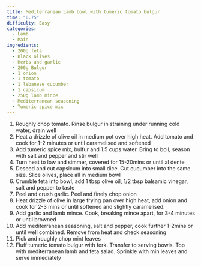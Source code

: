 ```yaml
---
title: Mediterranean Lamb bowl with tumeric tomato bulgur
time: "0.75"
difficulty: Easy
categories:
  - Lamb
  - Main
ingredients:
  - 200g feta
  - Black olives
  - Herbs and garlic
  - 200g Bulgur
  - 1 onion
  - 1 tomato
  - 1 lebanese cucumber
  - 1 capsicum
  - 250g lamb mince
  - Mediterranean seasoning
  - Tumeric spice mix
---
```

1. Roughly chop tomato. Rinse bulgur in straining under running cold water, drain well
2. Heat a drizzle of olive oil in medium pot over high heat. Add tomato and cook for 1-2 minutes or until caramelised and softened
3. Add tumeric spice mix, bulfur and 1.5 cups water. Bring to boil, season with salt and pepper and stir well
4. Turn heat to low and simmer, covered for 15-20mins or until al dente
5. Deseed and cut capsicum into small dice. Cut cucumber into the same size. Slice olives, place all in medium bowl
6. Crumble feta into bowl, add 1 tbsp olive oil, 1/2 tbsp balsamic vinegar, salt and pepper to taste
7. Peel and crush garlic. Peel and finely chop onion
8. Heat drizzle of olive in large frying pan over high heat, add onion and cook for 2-3 mins or until softened and slightly caramelised.
9. Add garlic and lamb mince. Cook, breaking mince apart, for 3-4 minutes or until browned
10. Add mediterranean seasoning, salt and pepper, cook further 1-2mins or until well combined. Remove from heat and check seasoning
11. Pick and roughly chop mint leaves
12. Fluff tumeric tomato bulgur with fork. Transfer to serving bowls. Top with mediterranean lamb and feta salad. Sprinkle with min leaves and serve immediately